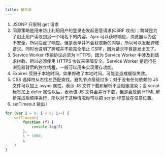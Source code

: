 ```yaml
---
title: 备忘录
---
```


1. JSONP 只限制 get 请求
2. 同源策略是用来防止利用用户的登录态发起恶意请求(CSRF 攻击)；跨域是为了阻止用户读取到另一个域名下的内容，Ajax 可以获取响应，浏览器认为这不安全，所以拦截了响应。但是表单并不会获取新的内容，所以可以发起跨域请求。同时也说明了跨域并不能完全阻止 CSRF，因为请求毕竟是发出去了。
3. Service Worker 传输协议必须为 HTTPS，因为 Service Worker 中涉及到请求拦截，所以必须使用 HTTPS 协议来保障安全。Service Worker 是运行在浏览器背后的独立线程，一般可以用来实现缓存功能。
4. Expires 受限于本地时间，如果修改了本地时间，可能会造成缓存失效。
5. CSS 选择符从右往左匹配查找，避免节点层级过多；对于没有任何依赖的 JS 文件可以加上 async 属性，表示 JS 文件下载和解析不会阻塞渲染；当 script 标签加上 defer 属性以后，表示该 JS 文件会并行下载，但是会放到 HTML 解析完成后顺序执行，所以对于这种情况你可以把 script 标签放在任意位置。
6. setTimeout 输出 i

```js
for (var i = 0; i < 6; i++) {
	setTimeout(
		function (f) {
			console.log(f)
		},
		i * 1000,
		i
	)
}
```
